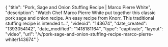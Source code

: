 {
    "title": "Pork, Sage and Onion Stuffing Recipe | Marco Pierre White",
    "description": "Watch Chef Marco Pierre White put together this classic pork sage and onion recipe. An easy recipe from Knorr. This traditional stuffing recipe is intended t...",
    "videoid": "143674",
    "date_created": "1393054142",
    "date_modified": "1418181164",
    "type": "captivate",
    "layout": "video",
    "url": "\/v\/pork-sage-and-onion-stuffing-recipe-marco-pierre-white\/143674"
}